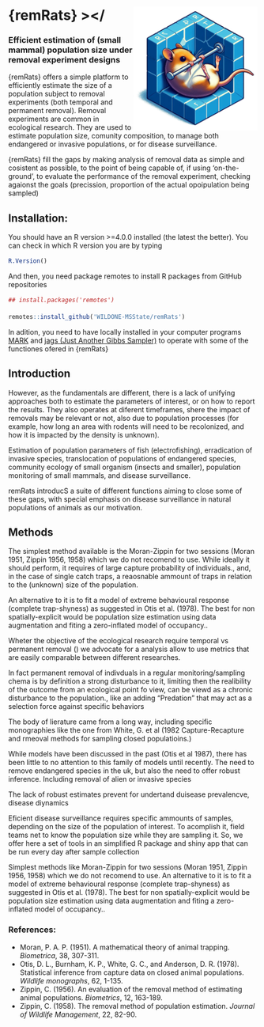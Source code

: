 
# {remRats} \><img src='man/figures/logo.png' align="right" height="250" />\</

### Efficient estimation of (small mammal) population size under removal experiment designs

{remRats} offers a simple platform to efficiently estimate the size of a
population subject to removal experiments (both temporal and permanent
removal). Removal experiments are common in ecological research. They
are used to estimate population size, comunity composition, to manage
both endangered or invasive populations, or for disease surveillance.

{remRats} fill the gaps by making analysis of removal data as simple and
cosistent as possible, to the point of being capable of, if using
‘on-the-ground’, to evaluate the performance of the removal
experiment, checking agaionst the goals (precission, proportion of the
actual opoipulation being sampled)

## Installation:

You should have an R version \>=4.0.0 installed (the latest the better).
You can check in which R version you are by typing

``` r
R.Version()
```

And then, you need package remotes to install R packages from GitHub
repositories

``` r
## install.packages('remotes')

remotes::install_github('WILDONE-MSState/remRats')
```

In adition, you need to have locally installed in your computer programs
[MARK](http://www.phidot.org/software/mark/) and [jags (Just Another
Gibbs Sampler)](https://mcmc-jags.sourceforge.io/) to operate with some
of the functiones ofered in {remRats}

## Introduction

However, as the fundamentals are different, there is a lack of unifying
approaches both to estimate the parameters of interest, or on how to
report the results. They also operates at diferent timeframes, shere the
impact of removals may be relevant or not, also due to population
processes (for example, how long an area with rodents will need to be
recolonized, and how it is impacted by the density is unknown).

Estimation of population parameters of fish (electrofishing),
erradication of invasive species, translocation of populations of
endangered species, community ecology of small organism (insects and
smaller), population monitoring of small mammals, and disease
surveillance.

remRats introducS a suite of different functions aiming to close some of
these gaps, with special emphasis on disease surveillance in natural
populations of animals as our motivation.

## Methods

The simplest method available is the Moran-Zippin for two sessions
(Moran 1951, Zippin 1956, 1958) which we do not recomend to use. While
ideally it should perform, it requires of large capture probability of
individuals., and, in the case of single catch traps, a reaosnable
ammount of traps in relation to the (unknown) size of the population.

An alternative to it is to fit a model of extreme behavioural response
(complete trap-shyness) as suggested in Otis et al. (1978). The best for
non spatially-explicit would be population size estimation using data
augmentation and fiting a zero-inflated model of occupancy..

Wheter the objective of the ecological research require temporal vs
permanent removal () we advocate for a analysis allow to use metrics
that are easily comparable between different researches.

In fact permanent removal of indivduals in a regular monitoring/sampling
chema is by definition a strong disturbance to it, limiting then the
realibility of the outcome from an ecological point fo view, can be
viewd as a chronic disturbance to the population., like an adding
“Predation” that may act as a selection force against specific
behaviors

The body of lierature came from a long way, including specific
monographies like the one from White, G. et al (1982 Capture-Recapture
and rmeoval methods for sampling closed populatioins.)

While models have been discussed in the past (Otis et al 1987), there
has been little to no attention to this family of models until recently.
The need to remove endangered species in the uk, but also the need to
offer robust inference. Including removal of alien or invasive species

The lack of robust estimates prevent for undertand duisease prevalencve,
disease diynamics

Eficient disease surveillance requires specific ammounts of samples,
depending on the size of the population of interest. To acomplish it,
field teams net to know the population size while they are sampling it.
So, we offer here a set of tools in an simplified R package and shiny
app that can be run every day after sample collection

Simplest methods like Moran-Zippin for two sessions (Moran 1951, Zippin
1956, 1958) which we do not recomend to use. An alternative to it is to
fit a model of extreme behavioural response (complete trap-shyness) as
suggested in Otis et al. (1978). The best for non spatially-explicit
would be population size estimation using data augmentation and fiting a
zero-inflated model of occupancy..

### References:

  - Moran, P. A. P. (1951). A mathematical theory of animal trapping.
    *Biometrica*, 38, 307-311.
  - Otis, D. L., Burnham, K. P., White, G. C., and Anderson, D. R.
    (1978). Statistical inference from capture data on closed animal
    populations. *Wildlife monographs*, 62, 1-135.
  - Zippin, C. (1956). An evaluation of the removal method of estimating
    animal populations. *Biometrics*, 12, 163-189.
  - Zippin, C. (1958). The removal method of population estimation.
    *Journal of Wildlife Management*, 22, 82-90.
